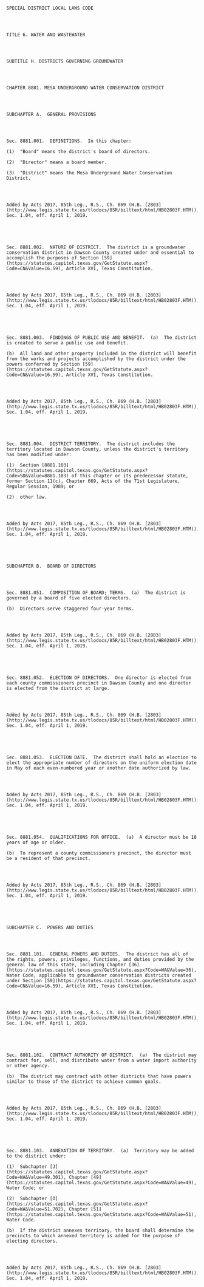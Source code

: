 ﻿
    
    
    	
    					
    
    
    SPECIAL DISTRICT LOCAL LAWS CODE
    
      
    
    
    TITLE 6. WATER AND WASTEWATER
    
      
    
    
    SUBTITLE H. DISTRICTS GOVERNING GROUNDWATER
    
      
    
    
    CHAPTER 8881. MESA UNDERGROUND WATER CONSERVATION DISTRICT
    
      
    
    
    SUBCHAPTER A.  GENERAL PROVISIONS
    
      
    
    
    Sec. 8881.001.  DEFINITIONS.  In this chapter:
    
    (1)  "Board" means the district's board of directors.
    
    (2)  "Director" means a board member.
    
    (3)  "District" means the Mesa Underground Water Conservation District.
    
    
    
    
    Added by Acts 2017, 85th Leg., R.S., Ch. 869 (H.B. [2803](http://www.legis.state.tx.us/tlodocs/85R/billtext/html/HB02803F.HTM)), Sec. 1.04, eff. April 1, 2019.
    
    
    
    
    
    Sec. 8881.002.  NATURE OF DISTRICT.  The district is a groundwater conservation district in Dawson County created under and essential to accomplish the purposes of Section [59](https://statutes.capitol.texas.gov/GetStatute.aspx?Code=CN&Value=16.59), Article XVI, Texas Constitution.
    
    
    
    
    Added by Acts 2017, 85th Leg., R.S., Ch. 869 (H.B. [2803](http://www.legis.state.tx.us/tlodocs/85R/billtext/html/HB02803F.HTM)), Sec. 1.04, eff. April 1, 2019.
    
    
    
    
    
    Sec. 8881.003.  FINDINGS OF PUBLIC USE AND BENEFIT.  (a)  The district is created to serve a public use and benefit.
    
    (b)  All land and other property included in the district will benefit from the works and projects accomplished by the district under the powers conferred by Section [59](https://statutes.capitol.texas.gov/GetStatute.aspx?Code=CN&Value=16.59), Article XVI, Texas Constitution.  
    
    
    
    
    Added by Acts 2017, 85th Leg., R.S., Ch. 869 (H.B. [2803](http://www.legis.state.tx.us/tlodocs/85R/billtext/html/HB02803F.HTM)), Sec. 1.04, eff. April 1, 2019.
    
    
    
    
    
    Sec. 8881.004.  DISTRICT TERRITORY.  The district includes the territory located in Dawson County, unless the district's territory has been modified under:
    
    (1)  Section [8881.103](https://statutes.capitol.texas.gov/GetStatute.aspx?Code=SD&Value=8881.103) of this chapter or its predecessor statute, former Section 11(c), Chapter 669, Acts of the 71st Legislature, Regular Session, 1989; or
    
    (2)  other law.
    
    
    
    
    Added by Acts 2017, 85th Leg., R.S., Ch. 869 (H.B. [2803](http://www.legis.state.tx.us/tlodocs/85R/billtext/html/HB02803F.HTM)), Sec. 1.04, eff. April 1, 2019.
    
    
    
    
    
    SUBCHAPTER B.  BOARD OF DIRECTORS
    
      
    
    
    Sec. 8881.051.  COMPOSITION OF BOARD; TERMS.  (a)  The district is governed by a board of five elected directors.
    
    (b)  Directors serve staggered four-year terms.
    
    
    
    
    Added by Acts 2017, 85th Leg., R.S., Ch. 869 (H.B. [2803](http://www.legis.state.tx.us/tlodocs/85R/billtext/html/HB02803F.HTM)), Sec. 1.04, eff. April 1, 2019.
    
    
    
    
    
    Sec. 8881.052.  ELECTION OF DIRECTORS.  One director is elected from each county commissioners precinct in Dawson County and one director is elected from the district at large.
    
    
    
    
    Added by Acts 2017, 85th Leg., R.S., Ch. 869 (H.B. [2803](http://www.legis.state.tx.us/tlodocs/85R/billtext/html/HB02803F.HTM)), Sec. 1.04, eff. April 1, 2019.
    
    
    
    
    
    Sec. 8881.053.  ELECTION DATE.  The district shall hold an election to elect the appropriate number of directors on the uniform election date in May of each even-numbered year or another date authorized by law.
    
    
    
    
    Added by Acts 2017, 85th Leg., R.S., Ch. 869 (H.B. [2803](http://www.legis.state.tx.us/tlodocs/85R/billtext/html/HB02803F.HTM)), Sec. 1.04, eff. April 1, 2019.
    
    
    
    
    
    Sec. 8881.054.  QUALIFICATIONS FOR OFFICE.  (a)  A director must be 18 years of age or older.
    
    (b)  To represent a county commissioners precinct, the director must be a resident of that precinct.
    
    
    
    
    Added by Acts 2017, 85th Leg., R.S., Ch. 869 (H.B. [2803](http://www.legis.state.tx.us/tlodocs/85R/billtext/html/HB02803F.HTM)), Sec. 1.04, eff. April 1, 2019.
    
    
    
    
    
    SUBCHAPTER C.  POWERS AND DUTIES
    
      
    
    
    Sec. 8881.101.  GENERAL POWERS AND DUTIES.  The district has all of the rights, powers, privileges, functions, and duties provided by the general law of this state, including Chapter [36](https://statutes.capitol.texas.gov/GetStatute.aspx?Code=WA&Value=36), Water Code, applicable to groundwater conservation districts created under Section [59](https://statutes.capitol.texas.gov/GetStatute.aspx?Code=CN&Value=16.59), Article XVI, Texas Constitution.
    
    
    
    
    Added by Acts 2017, 85th Leg., R.S., Ch. 869 (H.B. [2803](http://www.legis.state.tx.us/tlodocs/85R/billtext/html/HB02803F.HTM)), Sec. 1.04, eff. April 1, 2019.
    
    
    
    
    
    Sec. 8881.102.  CONTRACT AUTHORITY OF DISTRICT.  (a)  The district may contract for, sell, and distribute water from a water import authority or other agency.
    
    (b)  The district may contract with other districts that have powers similar to those of the district to achieve common goals.
    
    
    
    
    Added by Acts 2017, 85th Leg., R.S., Ch. 869 (H.B. [2803](http://www.legis.state.tx.us/tlodocs/85R/billtext/html/HB02803F.HTM)), Sec. 1.04, eff. April 1, 2019.
    
    
    
    
    
    Sec. 8881.103.  ANNEXATION OF TERRITORY.  (a)  Territory may be added to the district under:
    
    (1)  Subchapter [J](https://statutes.capitol.texas.gov/GetStatute.aspx?Code=WA&Value=49.301), Chapter [49](https://statutes.capitol.texas.gov/GetStatute.aspx?Code=WA&Value=49), Water Code; or
    
    (2)  Subchapter [O](https://statutes.capitol.texas.gov/GetStatute.aspx?Code=WA&Value=51.702), Chapter [51](https://statutes.capitol.texas.gov/GetStatute.aspx?Code=WA&Value=51), Water Code.
    
    (b)  If the district annexes territory, the board shall determine the precincts to which annexed territory is added for the purpose of electing directors.
    
    
    
    
    Added by Acts 2017, 85th Leg., R.S., Ch. 869 (H.B. [2803](http://www.legis.state.tx.us/tlodocs/85R/billtext/html/HB02803F.HTM)), Sec. 1.04, eff. April 1, 2019.
    
    
    
    
    				

